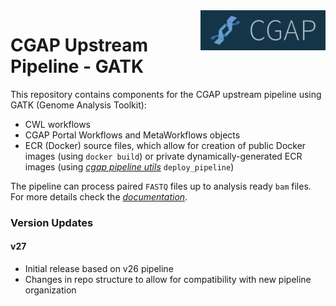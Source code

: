 <img src="https://github.com/dbmi-bgm/cgap-pipeline/blob/master/docs/images/cgap_logo.png" width="200" align="right">

# CGAP Upstream Pipeline - GATK

This repository contains components for the CGAP upstream pipeline using GATK (Genome Analysis Toolkit):

  * CWL workflows
  * CGAP Portal Workflows and MetaWorkflows objects
  * ECR (Docker) source files, which allow for creation of public Docker images (using `docker build`) or private dynamically-generated ECR images (using [*cgap pipeline utils*](https://github.com/dbmi-bgm/cgap-pipeline-utils/) `deploy_pipeline`)

The pipeline can process paired `FASTQ` files up to analysis ready `bam` files.
For more details check the [*documentation*](https://cgap-pipeline-master.readthedocs.io/en/latest/Pipelines/Upstream/upstream_GATK/index-upstream_GATK.html "upstream pipeline GATK").

### Version Updates

#### v27
* Initial release based on v26 pipeline
* Changes in repo structure to allow for compatibility with new pipeline organization
